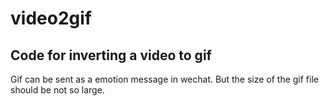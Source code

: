 # video2gif
## Code for inverting a video to gif 
Gif can be sent as a emotion message in wechat. But the size of the gif file should be not so large.
